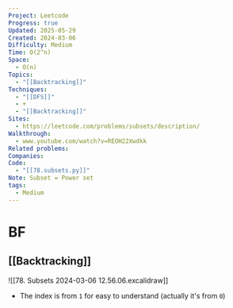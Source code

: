 ```yaml
---
Project: Leetcode
Progress: true
Updated: 2025-05-29
Created: 2024-03-06
Difficulty: Medium
Time: O(2^n)
Space:
  - O(n)
Topics:
  - "[[Backtracking]]"
Techniques:
  - "[[DFS]]"
  - +
  - "[[Backtracking]]"
Sites:
  - https://leetcode.com/problems/subsets/description/
Walkthrough:
  - www.youtube.com/watch?v=REOH22Xwdkk
Related problems: 
Companies: 
Code:
  - "[[78.subsets.py]]"
Note: Subset = Power set
tags:
  - Medium
---
```


# BF
## [[Backtracking]]

![[78. Subsets 2024-03-06 12.56.06.excalidraw]]

- The index is from `1` for easy to understand (actually it's from `0`)
